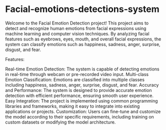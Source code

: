 # Facial-emotions-detections-system

Welcome to the Facial Emotion Detection project! This project aims to detect and recognize human emotions from facial expressions using machine learning and computer vision techniques. By analyzing facial features such as eyebrows, eyes, mouth, and overall facial expressions, the system can classify emotions such as happiness, sadness, anger, surprise, disgust, and fear.

Features:

Real-time Emotion Detection: The system is capable of detecting emotions in real-time through webcam or pre-recorded video input.
Multi-class Emotion Classification: Emotions are classified into multiple classes including happiness, sadness, anger, surprise, disgust, and fear.
Accuracy and Performance: The system is designed to provide accurate emotion detection with efficient performance, ensuring smooth user experience.
Easy Integration: The project is implemented using common programming libraries and frameworks, making it easy to integrate into existing applications or projects.
Customization: Users can fine-tune and customize the model according to their specific requirements, including training on custom datasets or modifying the model architecture.
